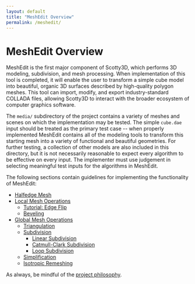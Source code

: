 ```yaml
---
layout: default
title: "MeshEdit Overview"
permalink: /meshedit/
---
```


# MeshEdit Overview

MeshEdit is the first major component of Scotty3D, which performs 3D modeling, subdivision, and mesh processing. When implementation of this tool is completed, it will enable the user to transform a simple cube model into beautiful, organic 3D surfaces described by high-quality polygon meshes. This tool can import, modify, and export industry-standard COLLADA files, allowing Scotty3D to interact with the broader ecosystem of computer graphics software.

The `media/` subdirectory of the project contains a variety of meshes and scenes on which the implementation may be tested. The simple `cube.dae` input should be treated as the primary test case -- when properly implemented MeshEdit contains all of the modeling tools to transform this starting mesh into a variety of functional and beautiful geometries. For further testing, a collection of other models are also included in this directory, but it is not necessarily reasonable to expect every algorithm to be effective on every input. The implementer must use judgement in selecting meaningful test inputs for the algorithms in MeshEdit.

The following sections contain guidelines for implementing the functionality of MeshEdit:

- [Halfedge Mesh](halfedge)
- [Local Mesh Operations](local)
  - [Tutorial: Edge Flip](edge_flip)
  - [Beveling](bevel)
- [Global Mesh Operations](global)
  - [Triangulation](triangulation)
  - [Subdivision](subdivision)
    - [Linear Subdivision](linear)
    - [Catmull-Clark Subdivision](catmull)
    - [Loop Subdivision](loop)
  - [Simplification](simplify)
  - [Isotropic Remeshing](remesh)

As always, be mindful of the [project philosophy](philosophy).
